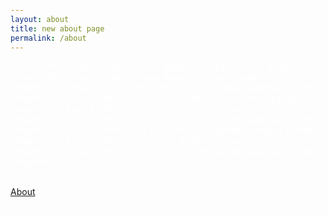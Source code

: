 ```yaml
---
layout: about
title: new about page
permalink: /about
---
```


Biscuit cotton candy toffee fruitcake danish marzipan powder gingerbread. Biscuit cotton candy toffee fruitcake danish marzipan powder gingerbread.Biscuit cotton candy toffee fruitcake danish marzipan powder gingerbread. Biscuit cotton candy toffee fruitcake danish marzipan powder gingerbread. Biscuit cotton candy toffee fruitcake danish marzipan powder gingerbread.Biscuit cotton candy toffee fruitcake danish marzipan powder gingerbread.Biscuit cotton candy toffee fruitcake danish marzipan powder gingerbread. Biscuit cotton candy toffee fruitcake danish marzipan powder gingerbread.Biscuit cotton candy toffee fruitcake danish marzipan powder gingerbread.

 <a href="/contact" class="button white w-inline-block">
                <div class="button-label">About</div><img src="images/arrow.svg" loading="lazy" alt=""
                  class="button-image"></div>
              </a>



<style>
    .button {
    border: 1px solid white;
}
  body {
    padding: 0px !important;
    color: white !important;
  }

  .sidebar {
    border-right: 0px;
  }

  .logo-wrap {
    p {
      display: none;
    }
  }

  .topic-list {
    display: none;
  }
</style>
